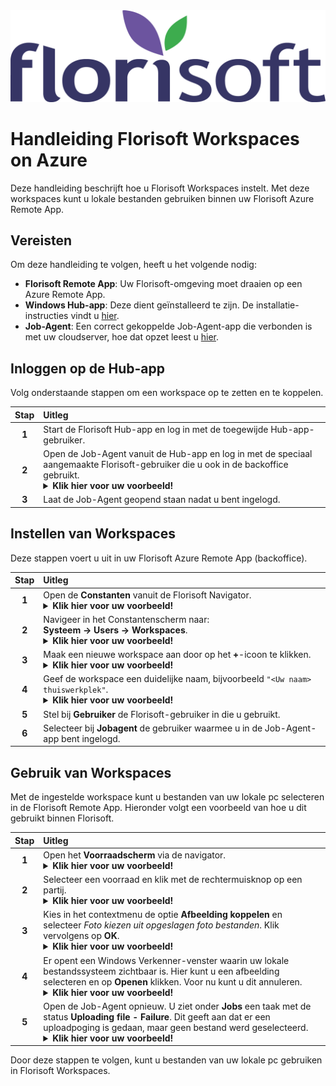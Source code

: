 <img src="../../fslogo.png">

# Handleiding Florisoft Workspaces on Azure

Deze handleiding beschrijft hoe u Florisoft Workspaces instelt. 
Met deze workspaces kunt u lokale bestanden gebruiken binnen uw Florisoft Azure Remote App.

## Vereisten

Om deze handleiding te volgen, heeft u het volgende nodig:

- **Florisoft Remote App**: Uw Florisoft-omgeving moet draaien op een Azure Remote App.
- **Windows Hub-app**: Deze dient geïnstalleerd te zijn. De installatie-instructies vindt u [hier](https://github.com/florisoft/User.Manuals/blob/3e3b814b26891603a57718ec4e8704d4b339e493/CLOUD%20APPLICATIONS/App%20Hub/Hub-App%20Installatie%20NL.md#L4).
- **Job-Agent**: Een correct gekoppelde Job-Agent-app die verbonden is met uw cloudserver, hoe dat opzet leest u [hier](https://github.com/florisoft/User.Manuals/blob/3e3b814b26891603a57718ec4e8704d4b339e493/CLOUD%20APPLICATIONS/Apps%20Windows/Job-Agent/Handleiding%20Job-Agent%20-%20NL.md).

## Inloggen op de Hub-app

Volg onderstaande stappen om een workspace op te zetten en te koppelen.

| Stap | Uitleg |
|:-:|:--|
| **1** | Start de Florisoft Hub-app en log in met de toegewijde Hub-app-gebruiker. |
| **2** | Open de Job-Agent vanuit de Hub-app en log in met de speciaal aangemaakte Florisoft-gebruiker die u ook in de backoffice gebruikt.<details><summary><b>Klik hier voor uw voorbeeld!</b></summary><img src="Media/1.png"></details>|
| **3** | Laat de Job-Agent geopend staan nadat u bent ingelogd. |

## Instellen van Workspaces

Deze stappen voert u uit in uw Florisoft Azure Remote App (backoffice).

| Stap | Uitleg |
|:-:|:--|
| **1** | Open de **Constanten** vanuit de Florisoft Navigator.<details><summary><b>Klik hier voor uw voorbeeld!</b></summary><img src="Media/2.png"></details>|
| **2** | Navigeer in het Constantenscherm naar: <br> **Systeem → Users → Workspaces**.<details><summary><b>Klik hier voor uw voorbeeld!</b></summary><img src="Media/3.png"></details>|
| **3** | Maak een nieuwe workspace aan door op het **+**-icoon te klikken. <details><summary><b>Klik hier voor uw voorbeeld!</b></summary><img src="Media/4.png"></details>|
| **4** | Geef de workspace een duidelijke naam, bijvoorbeeld `"<Uw naam> thuiswerkplek"`.<details><summary><b>Klik hier voor uw voorbeeld!</b></summary><img src="Media/5.png"></details>|
| **5** | Stel bij **Gebruiker** de Florisoft-gebruiker in die u gebruikt. |
| **6** | Selecteer bij **Jobagent** de gebruiker waarmee u in de Job-Agent-app bent ingelogd. |

## Gebruik van Workspaces

Met de ingestelde workspace kunt u bestanden van uw lokale pc selecteren in de Florisoft Remote App.
Hieronder volgt een voorbeeld van hoe u dit gebruikt binnen Florisoft.

| Stap | Uitleg |
|:-:|:--|
| **1** | Open het **Voorraadscherm** via de navigator. <details><summary><b>Klik hier voor uw voorbeeld!</b></summary><img src="Media/6.png"></details>|
| **2** | Selecteer een voorraad en klik met de rechtermuisknop op een partij.<details><summary><b>Klik hier voor uw voorbeeld!</b></summary><img src="Media/7.png"></details> |
| **3** | Kies in het contextmenu de optie **Afbeelding koppelen** en selecteer *Foto kiezen uit opgeslagen foto bestanden*. Klik vervolgens op **OK**.<details><summary><b>Klik hier voor uw voorbeeld!</b></summary><img src="Media/8.png"></details>|
| **4** | Er opent een Windows Verkenner-venster waarin uw lokale bestandssysteem zichtbaar is. Hier kunt u een afbeelding selecteren en op **Openen** klikken. Voor nu kunt u dit annuleren. <details><summary><b>Klik hier voor uw voorbeeld!</b></summary><img src="Media/9.png"></details>|
| **5** | Open de Job-Agent opnieuw. U ziet onder **Jobs** een taak met de status **Uploading file - Failure**. Dit geeft aan dat er een uploadpoging is gedaan, maar geen bestand werd geselecteerd.<details><summary><b>Klik hier voor uw voorbeeld!</b></summary><img src="Media/10.png"></details> |

Door deze stappen te volgen, kunt u bestanden van uw lokale pc gebruiken in Florisoft Workspaces.
